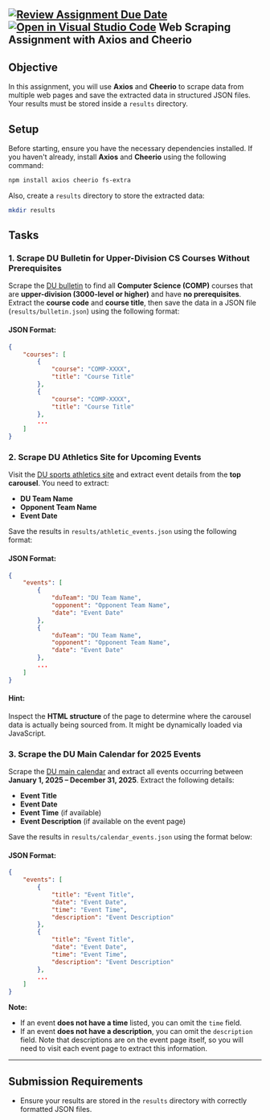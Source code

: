 [![Review Assignment Due Date](https://classroom.github.com/assets/deadline-readme-button-22041afd0340ce965d47ae6ef1cefeee28c7c493a6346c4f15d667ab976d596c.svg)](https://classroom.github.com/a/8VO2Bow6)
[![Open in Visual Studio Code](https://classroom.github.com/assets/open-in-vscode-2e0aaae1b6195c2367325f4f02e2d04e9abb55f0b24a779b69b11b9e10269abc.svg)](https://classroom.github.com/online_ide?assignment_repo_id=18425527&assignment_repo_type=AssignmentRepo)
Web Scraping Assignment with Axios and Cheerio
---

## Objective  
In this assignment, you will use **Axios** and **Cheerio** to scrape data from multiple web pages and save the extracted data in structured JSON files. Your results must be stored inside a `results` directory.  

## Setup  
Before starting, ensure you have the necessary dependencies installed. If you haven't already, install **Axios** and **Cheerio** using the following command:

```bash
npm install axios cheerio fs-extra
```

Also, create a `results` directory to store the extracted data:

```bash
mkdir results
```

## Tasks  

### 1. Scrape DU Bulletin for Upper-Division CS Courses Without Prerequisites  
Scrape the [DU bulletin](https://bulletin.du.edu/) to find all **Computer Science (COMP)** courses that are **upper-division (3000-level or higher)** and have **no prerequisites**. Extract the **course code** and **course title**, then save the data in a JSON file (`results/bulletin.json`) using the following format:

#### JSON Format:
```json
{
    "courses": [
        {
            "course": "COMP-XXXX",
            "title": "Course Title"
        },
        {
            "course": "COMP-XXXX",
            "title": "Course Title"
        },
        ...
    ]
}
```

### 2. Scrape DU Athletics Site for Upcoming Events  
Visit the [DU sports athletics site](https://denverpioneers.com/index.aspx) and extract event details from the **top carousel**. You need to extract:  
- **DU Team Name**  
- **Opponent Team Name**  
- **Event Date**  

Save the results in `results/athletic_events.json` using the following format:

#### JSON Format:
```json
{
    "events": [
        {
            "duTeam": "DU Team Name",
            "opponent": "Opponent Team Name",
            "date": "Event Date"
        },
        {
            "duTeam": "DU Team Name",
            "opponent": "Opponent Team Name",
            "date": "Event Date"
        },
        ...
    ]
}
```

#### Hint:  
Inspect the **HTML structure** of the page to determine where the carousel data is actually being sourced from. It might be dynamically loaded via JavaScript.

### 3. Scrape the DU Main Calendar for 2025 Events  
Scrape the [DU main calendar](https://www.du.edu/calendar) and extract all events occurring between **January 1, 2025 – December 31, 2025**. Extract the following details:  
- **Event Title**  
- **Event Date**  
- **Event Time** (if available)  
- **Event Description** (if available on the event page)  

Save the results in `results/calendar_events.json` using the format below:

#### JSON Format:
```json
{
    "events": [
        {
            "title": "Event Title",
            "date": "Event Date",
            "time": "Event Time",
            "description": "Event Description"
        },
        {
            "title": "Event Title",
            "date": "Event Date",
            "time": "Event Time",
            "description": "Event Description"
        },
        ...
    ]
}
```

**Note:**  
- If an event **does not have a time** listed, you can omit the `time` field.  
- If an event **does not have a description**, you can omit the `description` field. Note that descriptions are on the event page itself, so you will need to visit each event page to extract this information.  

---

## Submission Requirements  
- Ensure your results are stored in the `results` directory with correctly formatted JSON files.  
